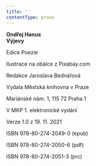 ```yaml
---
title: ''
contentType: prose
---
```


**Ondřej Hanus  
Výjevy**

Edice Poezie

  

Ilustrace na obálce z Pixabay.com

  

Redakce Jaroslava Bednářová

Vydala Městská knihovna v Praze

  

Mariánské nám. 1, 115 72 Praha 1

V MKP 1. elektronické vydání

  

Verze 1.0 z 19. 11. 2021

ISBN 978-80-274-2049-0 (epub)

  

ISBN 978-80-274-2050-6 (pdf)

  

ISBN 978-80-274-2051-3 (prc)
